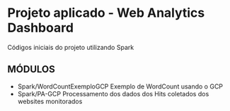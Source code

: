 # Projeto aplicado - Web Analytics Dashboard

Códigos iniciais do projeto utilizando Spark

## MÓDULOS

* Spark/WordCountExemploGCP Exemplo de WordCount usando o GCP
* Spark/PA-GCP				Processamento dos dados dos Hits coletados dos websites monitorados

